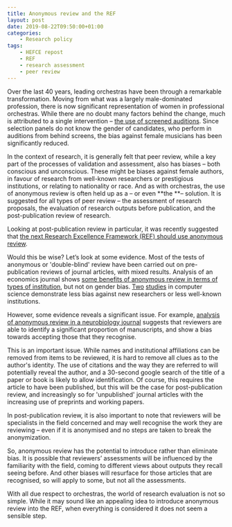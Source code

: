```yaml
---
title: Anonymous review and the REF
layout: post
date: 2019-08-22T09:50:00+01:00
categories:
    - Research policy
tags:
    - HEFCE repost
    - REF
    - research assessment
    - peer review
---
```


Over the last 40 years, leading orchestras have been through a remarkable transformation. Moving from what was a largely male-dominated profession, there is now significant representation of women in professional orchestras. While there are no doubt many factors behind the change, much is attributed to a single intervention – [the use of screened auditions](https://www.theguardian.com/women-in-leadership/2013/oct/14/blind-auditions-orchestras-gender-bias). Since selection panels do not know the gender of candidates, who perform in auditions from behind screens, the bias against female musicians has been significantly reduced.

In the context of research, it is generally felt that peer review, while a key part of the processes of validation and assessment, also has biases – both conscious and unconscious. These might be biases against female authors, in favour of research from well-known researchers or prestigious institutions, or relating to nationality or race. And as with orchestras, the use of anonymous review is often held up as a – or even **the **– solution. It is suggested for all types of peer review – the assessment of research proposals, the evaluation of research outputs before publication, and the post-publication review of research.

Looking at post-publication review in particular, it was recently suggested that [the next Research Excellence Framework (REF) should use anonymous review](https://www.timeshighereducation.com/opinion/we-need-blind-marking-ref-too).

Would this be wise? Let’s look at some evidence. Most of the tests of anonymous or 'double-blind' review have been carried out on pre-publication reviews of journal articles, with mixed results. Analysis of an economics journal shows [some benefits of anonymous review in terms of types of institution](https://econpapers.repec.org/article/aeaaecrev/v_3a81_3ay_3a1991_3ai_3a5_3ap_3a1041-67.htm), but not on gender bias. [Two](http://dx.doi.org/10.1073/pnas.1707323114) [studies](http://dx.doi.org/10.1007/s11192-017-2264-7) in computer science demonstrate less bias against new researchers or less well-known institutions.

However, some evidence reveals a significant issue. For example, [analysis of anonymous review in a neurobiology journal](http://dx.doi.org/10.3174/ajnr.A5017) suggests that reviewers are able to identify a significant proportion of manuscripts, and show a bias towards accepting those that they recognise.

This is an important issue. While names and institutional affiliations can be removed from items to be reviewed, it is hard to remove all clues as to the author's identity. The use of citations and the way they are referred to will potentially reveal the author, and a 30-second google search of the title of a paper or book is likely to allow identification. Of course, this requires the article to have been published, but this will be the case for post-publication review, and increasingly so for 'unpublished' journal articles with the increasing use of preprints and working papers.

In post-publication review, it is also important to note that reviewers will be specialists in the field concerned and may well recognise the work they are reviewing – even if it is anonymised and no steps are taken to break the anonymization.

So, anonymous review has the potential to introduce rather than eliminate bias. It is possible that reviewers’ assessments will be influenced by the familiarity with the field, coming to different views about outputs they recall seeing before. And other biases will resurface for those articles that are recognised, so will apply to some, but not all the assessments.

With all due respect to orchestras, the world of research evaluation is not so simple. While it may sound like an appealing idea to introduce anonymous review into the REF, when everything is considered it does not seem a sensible step.
